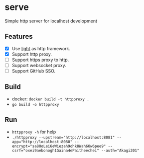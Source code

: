 # serve

Simple http server for localhost development

## Features
- [x] Use [light](https://github.com/Akagi201/light) as http framework.
- [x] Support http proxy.
- [ ] Support https proxy to http.
- [ ] Support websocket proxy.
- [ ] Support GitHub SSO.

## Build
* docker: `docker build -t httpproxy .`
* `go build -o httpproxy`

## Run
* `httpproxy -h` for help
* `./httpproxy --upstream="http://localhost:8081" --app="http://localhost:8080" --encrypt="sa8OoLei6eWiezah9ohk8Wah6Ow6pee9" --csrf="oxei9aebonogh1Gaina4ePaitheechei" --auth="Akagi201"`
